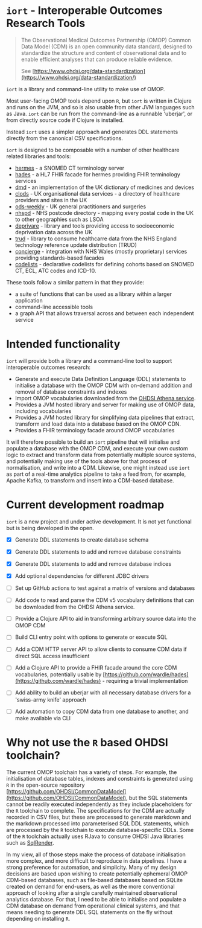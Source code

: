 # `iort` - Interoperable Outcomes Research Tools

> The Observational Medical Outcomes Partnership (OMOP) Common Data Model (CDM) is an open community data standard, designed to standardize the structure and content of observational data and to enable efficient analyses that can produce reliable evidence.
>
> See [https://www.ohdsi.org/data-standardization](https://www.ohdsi.org/data-standardization/) 

`iort` is a library and command-line utility to make use of OMOP.

Most user-facing OMOP tools depend upon `R`, but `iort` is written in Clojure and runs on the JVM, and so is also usable from other JVM languages such as Java. `iort` can be run from the command-line as a runnable 'uberjar', or from directly source code if Clojure is installed.

Instead `iort` uses a simpler approach and generates DDL statements directly from the canonical CSV specifications.

`iort` is designed to be composable with a number of other healthcare related libraries and tools:

* [hermes](https://github.com/wardle/hermes) - a SNOMED CT terminology server
* [hades](https://github.com/wardle/hades) - a HL7 FHIR facade for hermes providing FHIR terminology services
* [dmd](https://github.com/wardle/dmd) - an implementation of the UK dictionary of medicines and devices
* [clods](https://github.com/wardle/clods) - UK organisational data services - a directory of healthcare providers and sites in the UK
* [ods-weekly](https://github.com/wardle/ods-weekly) - UK general practitioners and surgeries
* [nhspd](https://github.com/wardle/nhspd) - NHS postcode directory - mapping every postal code in the UK to other geographies such as LSOA
* [deprivare](https://github.com/wardle/deprivare) - library and tools providing access to socioeconomic deprivation data across the UK
* [trud](https://github.com/wardle/trud) - library to consume healthcarre data from the NHS England technology reference update distribution (TRUD) 
* [concierge](https://github.com/wardle/concierge) - integration with NHS Wales (mostly proprietary) services providing standards-based facades
* [codelists](https://github.com/wardle/codelists) - declarative codelists for defining cohorts based on SNOMED CT, ECL, ATC codes and ICD-10.

These tools follow a similar pattern in that they provide:
  
* a suite of functions that can be used as a library within a larger application
* command-line accessible tools
* a graph API that allows traversal across and between each independent service

# Intended functionality

`iort` will provide both a library and a command-line tool to support interoperable outcomes research:

* Generate and execute Data Definition Language (DDL) statements to initialise a database with the OMOP CDM with 
on-demand addition and removal of database constraints and indexes
* Import OMOP vocabularies downloaded from the [OHDSI Athena service](https://athena.ohdsi.org).
* Provides a JVM hosted library and server for making use of OMOP data, including vocabularies
* Provides a JVM hosted library for simplifying data pipelines that extract, transform and load data into a database based on the OMOP CDN.
* Provides a FHIR terminology facade around OMOP vocabularies


It will therefore possible to build an `iort` pipeline that will initialise and populate a database with the OMOP CDM, and execute your own custom logic to extract and transform data from potentially multiple source systems, and potentially making use of the tools above for that process of normalisation, and write into a CDM. Likewise, one might instead use `iort` as part of a real-time analytics pipeline to take a feed from, for example, Apache Kafka, to transform and insert into a CDM-based database.

# Current development roadmap

`iort` is a new project and under active development. It is not yet functional but is being developed in the open.

- [x] Generate DDL statements to create database schema
- [x] Generate DDL statements to add and remove database constraints
- [x] Generate DDL statements to add and remove database indices
- [x] Add optional dependencies for different JDBC drivers
- [ ] Set up GitHub actions to test against a matrix of versions and databases
- [ ] Add code to read and parse the CDM v5 vocabulary definitions that can be downloaded from the OHDSI Athena service.
- [ ] Provide a Clojure API to aid in transforming arbitrary source data into the OMOP CDM
- [ ] Build CLI entry point with options to generate or execute SQL
- [ ] Add a CDM HTTP server API to allow clients to consume CDM data if direct SQL access insufficient
- [ ] Add a Clojure API to provide a FHIR facade around the core CDM vocabularies, potentially usable by [https://github.com/wardle/hades](https://github.com/wardle/hades) - requiring a trivial implementation
- [ ] Add ability to build an uberjar with all necessary database drivers for a 'swiss-army knife' approach
- [ ] Add automation to copy CDM data from one database to another, and make available via CLI


# Why not use the `R` based OHDSI toolchain?

The current OMOP toolchain has a variety of steps. For example, the initialisation of database tables, indexes and constraints is generated using `R` in the open-source repository [https://github.com/OHDSI/CommonDataModel](https://github.com/OHDSI/CommonDataModel), but the SQL statements cannot be readily executed independently as they include placeholders for the `R` toolchain to complete. The specifications for the CDM are actually recorded in CSV files, but these are processed to generate markdown and the markdown processed into parameterised SQL DDL statements, which are processed by the `R` toolchain to execute database-specific DDLs. Some of the `R` toolchain actually uses RJava to consume OHDSI Java libraries such as [SqlRender](https://github.com/OHDSI/SqlRender).

In my view, all of those steps make the process of database initialisation more complex, and more difficult to reproduce in data pipelines. I have a strong preference for automation, and simplicity. Many of my design decisions are based upon wishing to create potentially ephemeral OMOP CDM-based databases, such as file-based databases based on SQLite created on demand for end-users, as well as the more conventional approach of looking after a single carefully maintained observational analytics database. For that, I need to be able to initialise and populate a CDM database on demand from operational clinical systems, and that means needing to generate DDL SQL statements on the fly without depending on installing `R`. 


